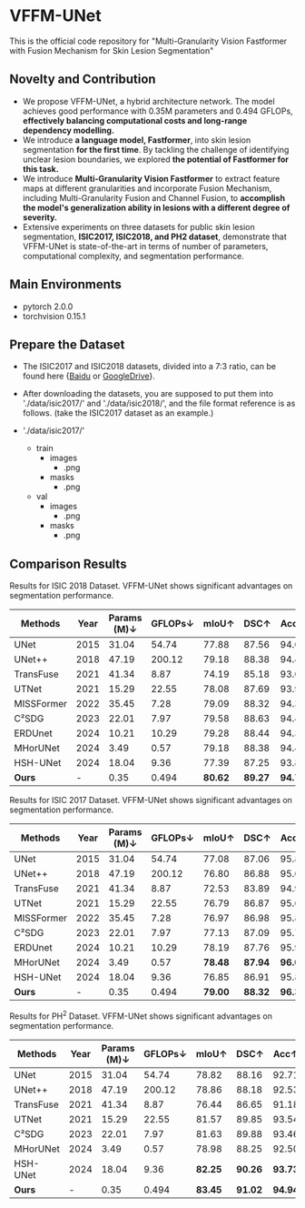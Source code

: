 # VFFM-UNet

This is the official code repository for "Multi-Granularity Vision Fastformer with Fusion Mechanism for Skin Lesion Segmentation"

## Novelty and Contribution

- We propose VFFM-UNet, a hybrid architecture network. The model achieves good performance with 0.35M parameters and 0.494 GFLOPs, **effectively balancing computational costs and long-range dependency modelling.**
- We introduce **a language model, Fastformer**, into skin lesion segmentation **for the first time**. By tackling the challenge of identifying unclear lesion boundaries, we explored **the potential of Fastformer for this task.**
- We introduce **Multi-Granularity Vision Fastformer** to extract feature maps at different granularities and incorporate Fusion Mechanism, including Multi-Granularity Fusion and Channel Fusion, to **accomplish the model's generalization ability in lesions with a different degree of severity.**
- Extensive experiments on three datasets for public skin lesion segmentation, **ISIC2017, ISIC2018, and PH2 dataset**, demonstrate that VFFM-UNet is state-of-the-art in terms of number of parameters, computational complexity, and segmentation performance.

## Main Environments

- pytorch 2.0.0
- torchvision 0.15.1

## Prepare the Dataset

-   The ISIC2017 and ISIC2018 datasets, divided into a 7:3 ratio, can be found here {[Baidu](https://pan.baidu.com/s/1Y0YupaH21yDN5uldl7IcZA?pwd=dybm) or [GoogleDrive](https://drive.google.com/file/d/1XM10fmAXndVLtXWOt5G0puYSQyI2veWy/view?usp=sharing)}.

-   After downloading the datasets, you are supposed to put them into './data/isic2017/' and './data/isic2018/', and the file format reference is as follows. (take the ISIC2017 dataset as an example.)

-   './data/isic2017/'
    -   train
        -   images
            -   .png
        -   masks
            -   .png
    -   val
        -   images
            -   .png
        -   masks
            -   .png

## Comparison Results

Results for ISIC 2018 Dataset. VFFM-UNet shows significant advantages on segmentation performance.

| Methods    | Year | Params (M)↓ | GFLOPs↓ | mIoU↑     | DSC↑      | Acc↑      | Sen↑      | Spe↑      |
| ---------- | ---- | ----------- | ------- | --------- | --------- | --------- | --------- | --------- |
| UNet       | 2015 | 31.04       | 54.74   | 77.88     | 87.56     | 94.03     | 87.23     | 96.19     |
| UNet++     | 2018 | 47.19       | 200.12  | 79.18     | 88.38     | 94.40     | 88.27     | 96.34     |
| TransFuse  | 2021 | 41.34       | 8.87    | 74.19     | 85.18     | 93.02     | 83.27     | 96.12     |
| UTNet      | 2021 | 15.29       | 22.55   | 78.08     | 87.69     | 93.98     | 89.09     | 95.53     |
| MISSFormer | 2022 | 35.45       | 7.28    | 79.09     | 88.32     | 94.39     | 87.61     | 96.56     |
| C²SDG      | 2023 | 22.01       | 7.97    | 79.58     | 88.63     | 94.43     | 90.13     | 95.79     |
| ERDUnet    | 2024 | 10.21       | 10.29   | 79.28     | 88.44     | 94.38     | 89.03     | 96.09     |
| MHorUNet   | 2024 | 3.49        | 0.57    | 79.18     | 88.38     | 94.49     | 86.84     | 96.92     |
| HSH-UNet   | 2024 | 18.04       | 9.36    | 77.39     | 87.25     | 93.80     | 87.95     | 95.66     |
| **Ours**   | -    | 0.35        | 0.494   | **80.62** | **89.27** | **94.73** | **90.74** | **97.23** |



Results for ISIC 2017 Dataset. VFFM-UNet shows significant advantages on segmentation performance.

| Methods    | Year | Params (M)↓ | GFLOPs↓ | mIoU↑     | DSC↑      | Acc↑      | Sen↑      | Spe↑      |
| ---------- | ---- | ----------- | ------- | --------- | --------- | --------- | --------- | --------- |
| UNet       | 2015 | 31.04       | 54.74   | 77.08     | 87.06     | 95.82     | 84.68     | 96.93     |
| UNet++     | 2018 | 47.19       | 200.12  | 76.80     | 86.88     | 95.66     | 86.31     | 97.53     |
| TransFuse  | 2021 | 41.34       | 8.87    | 72.53     | 83.89     | 94.92     | 80.53     | **97.99** |
| UTNet      | 2021 | 15.29       | 22.55   | 76.79     | 86.87     | 95.63     | 86.76     | 97.41     |
| MISSFormer | 2022 | 35.45       | 7.28    | 76.97     | 86.98     | 95.81     | 84.14     | 97.94     |
| C²SDG      | 2023 | 22.01       | 7.97    | 77.13     | 87.09     | 95.74     | 86.11     | 97.67     |
| ERDUnet    | 2024 | 10.21       | 10.29   | 78.19     | 87.76     | 95.96     | **86.89** | 97.77     |
| MHorUNet   | 2024 | 3.49        | 0.57    | **78.48** | **87.94** | **96.08** | 85.81     | 97.96     |
| HSH-UNet   | 2024 | 18.04       | 9.36    | 76.85     | 86.91     | 95.84     | 83.02     | 97.40     |
| **Ours**   | -    | 0.35        | 0.494   | **79.00** | **88.32** | **96.31** | **87.11** | **98.22** |

Results for PH$^{2}$ Dataset. VFFM-UNet shows significant advantages on segmentation performance.

| Methods   | Year | Params (M)↓ | GFLOPs↓ | mIoU↑     | DSC↑      | Acc↑      | Sen↑      | Spe↑      |
| --------- | ---- | ----------- | ------- | --------- | --------- | --------- | --------- | --------- |
| UNet      | 2015 | 31.04       | 54.74   | 78.82     | 88.16     | 92.71     | 85.05     | **96.30** |
| UNet++    | 2018 | 47.19       | 200.12  | 78.86     | 88.18     | 92.53     | 87.41     | 94.93     |
| TransFuse | 2021 | 41.34       | 8.87    | 76.44     | 86.65     | 91.18     | 89.72     | 91.87     |
| UTNet     | 2021 | 15.29       | 22.55   | 81.57     | 89.85     | 93.54     | 89.62     | 95.38     |
| C²SDG     | 2023 | 22.01       | 7.97    | 81.63     | 89.88     | 93.46     | 91.08     | 94.58     |
| MHorUNet  | 2024 | 3.49        | 0.57    | 78.98     | 88.25     | 92.50     | 88.40     | 94.42     |
| HSH-UNet  | 2024 | 18.04       | 9.36    | **82.25** | **90.26** | **93.73** | **91.14** | 94.14     |
| **Ours**  | -    | 0.35        | 0.494   | **83.45** | **91.02** | **94.94** | **92.89** | **95.85** |
